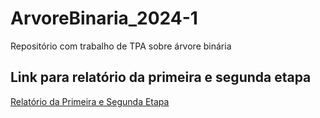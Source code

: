# ArvoreBinaria_2024-1
Repositório com trabalho de TPA sobre árvore binária


## Link para relatório da primeira e segunda etapa
[Relatório da Primeira e Segunda Etapa](https://docs.google.com/document/d/1-KwPDPICSNJaVi8B0pUS5fpFhAM90Xqzathjv-h21VQ/edit)
